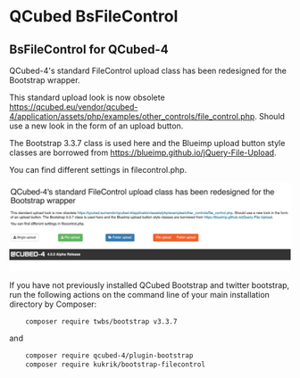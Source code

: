 # QCubed BsFileControl


## BsFileControl for QCubed-4

QCubed-4's standard FileControl upload class has been redesigned for the Bootstrap wrapper.

This standard upload look is now obsolete https://qcubed.eu/vendor/qcubed-4/application/assets/php/examples/other_controls/file_control.php. Should use a new look in the form of an upload button.

The Bootstrap 3.3.7 class is used here and the Blueimp upload button style classes are borrowed from 
https://blueimp.github.io/jQuery-File-Upload.

You can find different settings in filecontrol.php.

![Image of kukrik](screenshot/bsfilecontrol_screenshot.jpg?raw=true)

If you have not previously installed QCubed Bootstrap and twitter bootstrap, run the following actions on the command line of your main installation directory by Composer:
```
    composer require twbs/bootstrap v3.3.7
```
and

```
    composer require qcubed-4/plugin-bootstrap
    composer require kukrik/bootstrap-filecontrol
```

